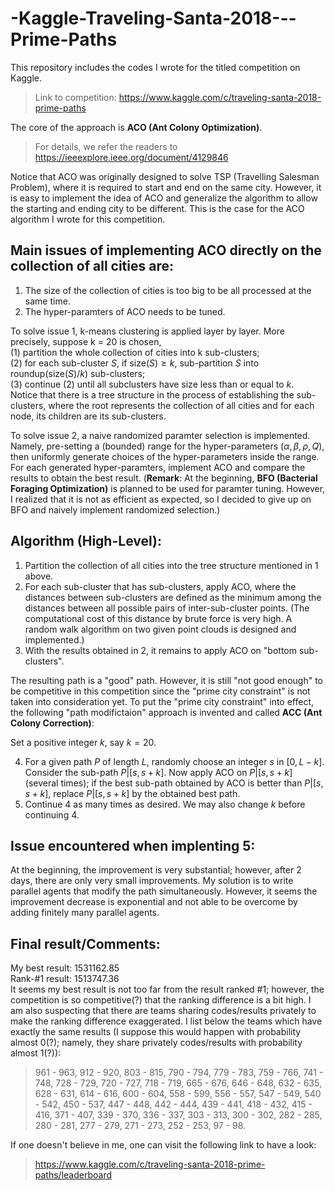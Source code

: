 # -Kaggle-Traveling-Santa-2018---Prime-Paths
This repository includes the codes I wrote for the titled competition on Kaggle. 
>Link to competition: https://www.kaggle.com/c/traveling-santa-2018-prime-paths <br>

The core of the approach is **ACO (Ant Colony Optimization)**. 
> For details, we refer the readers to https://ieeexplore.ieee.org/document/4129846 <br>

Notice that ACO was originally designed to solve TSP (Travelling Salesman Problem), where it is required to start and end on the same city. However, it is easy to implement the idea of ACO and generalize the algorithm to allow the starting and ending city to be different. This is the case for the ACO algorithm I wrote for this competition. 

## Main issues of implementing ACO directly on the collection of all cities are:
1. The size of the collection of cities is too big to be all processed at the same time. 
2. The hyper-paramters of ACO needs to be tuned.

To solve issue 1, k-means clustering is applied layer by layer. More precisely, suppose k = 20 is chosen, <br>
(1) partition the whole collection of cities into k sub-clusters; <br>
(2) for each sub-cluster $S$, if $\text{size}(S)\geq k$, sub-partition $S$ into $\text{roundup}(\text{size}(S)/k)$ sub-clusters; <br>
(3) continue (2) until all subclusters have size less than or equal to $k$.<br>
Notice that there is a tree structure in the process of establishing the sub-clusters, where the root represents the collection of all cities and for each node, its children are its sub-clusters. 

To solve issue 2, a naive randomized paramter selection is implemented. Namely, pre-setting a (bounded) range for the hyper-parameters $(\alpha, \beta, \rho, Q)$, then uniformly generate choices of the hyper-parameters inside the range. For each generated hyper-paramters, implement ACO and compare the results to obtain the best result. (**Remark**: At the beginning, **BFO (Bacterial Foraging Optimization)** is planned to be used for paramter tuning. However, I realized that it is not as efficient as expected, so I decided to give up on BFO and naively implement randomized selection.)

## Algorithm (High-Level):
1. Partition the collection of all cities into the tree structure mentioned in 1 above. 
2. For each sub-cluster that has sub-clusters, apply ACO, where the distances between sub-clusters are defined as the minimum among the distances between all possible pairs of inter-sub-cluster points. (The computational cost of this distance by brute force is very high. A random walk algorithm on two given point clouds is designed and implemented.)
3. With the results obtained in 2, it remains to apply ACO on "bottom sub-clusters". 

The resulting path is a "good" path. However, it is still "not good enough" to be competitive in this competition since the "prime city constraint" is not taken into consideration yet. To put the "prime city constraint" into effect, the following "path modifictaion" approach is invented and called **ACC (Ant Colony Correction)**:

Set a positive integer $k$, say $k = 20$.

4. For a given path $P$ of length $L$, randomly choose an integer $s$ in $[0,L-k]$. Consider the sub-path $P|{[s,s+k]}$. Now apply ACO on $P|{[s,s+k]}$ (several times); if the best sub-path obtained by ACO is better than $P|{[s,s+k]}$, replace $P|{[s,s+k]}$ by the obtained best path. 
5. Continue 4 as many times as desired. We may also change $k$ before continuing 4. 

## Issue encountered when implenting 5:
At the beginning, the improvement is very substantial; however, after 2 days, there are only very small improvements. My solution is to write parallel agents that modify the path simultaneously. However, it seems the improvement decrease is exponential and not able to be overcome by adding finitely many parallel agents.

## Final result/Comments:
My best result: 1531162.85 <br>
Rank-#1 result: 1513747.36 <br>
It seems my best result is not too far from the result ranked #1; however, the competition is so competitive(?) that the ranking difference is a bit high. I am also suspecting that there are teams sharing codes/results privately to make the ranking difference exaggerated. I list below the teams which have exactly the same results (I suppose this would happen with probability almost 0(?); namely, they share privately codes/results with probability almost 1(?)): 
>961 - 963, 912 - 920, 803 - 815, 790 - 794, 779 - 783, 759 - 766, 741 - 748, 728 - 729, 720 - 727, 718 - 719, 665 - 676, 646 - 648, 632 - 635, 628 - 631, 614 - 616, 600 - 604, 558 - 599, 556 - 557, 547 - 549, 540 - 542, 450 - 537, 447 - 448, 442 - 444, 439 - 441, 418 - 432, 415 - 416, 371 - 407, 339 - 370, 336 - 337, 303 - 313, 300 - 302, 282 - 285, 280 - 281, 277 - 279, 271 - 273, 252 - 253, 97 - 98.

If one doesn't believe in me, one can visit the following link to have a look:
> https://www.kaggle.com/c/traveling-santa-2018-prime-paths/leaderboard
